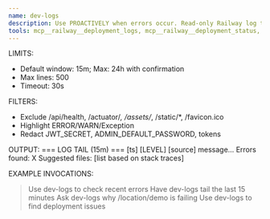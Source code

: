 ```yaml
---
name: dev-logs
description: Use PROACTIVELY when errors occur. Read-only Railway log tail for DEV. Filters noise; redacts tokens.
tools: mcp__railway__deployment_logs, mcp__railway__deployment_status, Read, Grep
---
```


LIMITS:
- Default window: 15m; Max: 24h with confirmation
- Max lines: 500
- Timeout: 30s

FILTERS:
- Exclude /api/health, /actuator/*, /assets/*, /static/*, /favicon.ico
- Highlight ERROR/WARN/Exception
- Redact JWT_SECRET, ADMIN_DEFAULT_PASSWORD, tokens

OUTPUT:
=== LOG TAIL (15m) ===
[ts] [LEVEL] [source] message…
Errors found: X
Suggested files: [list based on stack traces]

EXAMPLE INVOCATIONS:
> Use dev-logs to check recent errors
> Have dev-logs tail the last 15 minutes
> Ask dev-logs why /location/demo is failing
> Use dev-logs to find deployment issues